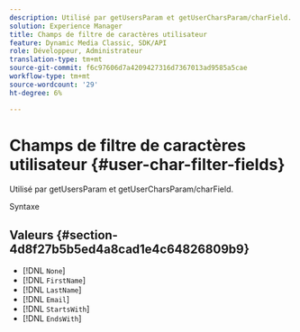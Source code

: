 ```yaml
---
description: Utilisé par getUsersParam et getUserCharsParam/charField.
solution: Experience Manager
title: Champs de filtre de caractères utilisateur
feature: Dynamic Media Classic, SDK/API
role: Développeur, Administrateur
translation-type: tm+mt
source-git-commit: f6c97606d7a4209427316d7367013ad9585a5cae
workflow-type: tm+mt
source-wordcount: '29'
ht-degree: 6%

---
```



# Champs de filtre de caractères utilisateur {#user-char-filter-fields}

Utilisé par getUsersParam et getUserCharsParam/charField.

Syntaxe

## Valeurs {#section-4d8f27b5b5ed4a8cad1e4c64826809b9}

* [!DNL `None`]
* [!DNL `FirstName`]
* [!DNL `LastName`]
* [!DNL `Email`]
* [!DNL `StartsWith`]
* [!DNL `EndsWith`]

